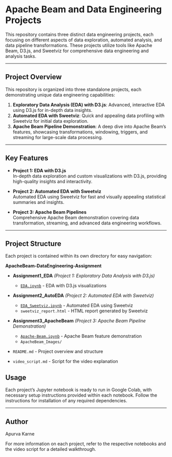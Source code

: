# Apache Beam and Data Engineering Projects

This repository contains three distinct data engineering projects, each focusing on different aspects of data exploration, automated analysis, and data pipeline transformations. These projects utilize tools like Apache Beam, D3.js, and Sweetviz for comprehensive data engineering and analysis tasks.

---

## Project Overview

This repository is organized into three standalone projects, each demonstrating unique data engineering capabilities:

1. **Exploratory Data Analysis (EDA) with D3.js**: Advanced, interactive EDA using D3.js for in-depth data insights.
2. **Automated EDA with Sweetviz**: Quick and appealing data profiling with Sweetviz for initial data exploration.
3. **Apache Beam Pipeline Demonstration**: A deep dive into Apache Beam’s features, showcasing transformations, windowing, triggers, and streaming for large-scale data processing.

---

## Key Features

- **Project 1: EDA with D3.js**  
  In-depth data exploration and custom visualizations with D3.js, providing high-quality insights and interactivity.

- **Project 2: Automated EDA with Sweetviz**  
  Automated EDA using Sweetviz for fast and visually appealing statistical summaries and insights.

- **Project 3: Apache Beam Pipelines**  
  Comprehensive Apache Beam demonstration covering data transformation, streaming, and advanced data engineering workflows.
  


---

## Project Structure

Each project is contained within its own directory for easy navigation:

**ApacheBeam-DataEngineering-Assignment**

- **Assignment1_EDA**  *(Project 1: Exploratory Data Analysis with D3.js)*
  - [`EDA.ipynb`](https://colab.research.google.com/drive/1n51vbJykY81kmBFeBNqE6IyEy54HgtTy?usp=sharing)  - EDA with D3.js visualizations

- **Assignment2_AutoEDA**  *(Project 2: Automated EDA with Sweetviz)*
  - [`EDA_Sweetviz.ipynb`](https://colab.research.google.com/drive/16Kbq1VpMxtXaKExQgtPJLgOX4oFpqLYe?usp=sharing)  - Automated EDA using Sweetviz
  - `sweetviz_report.html`  - HTML report generated by Sweetviz

- **Assignment3_ApacheBeam**  *(Project 3: Apache Beam Pipeline Demonstration)*
  - [`Apache-Beam.ipynb`](https://colab.research.google.com/drive/1Z1I-t6TANEKIAbbxWK1p0dFuicmHDX7e?usp=share_link)  - Apache Beam feature demonstration
  - `ApacheBeam_Images/`

- `README.md`  - Project overview and structure
- `video_script.md`  - Script for the video explanation


## Usage

Each project’s Jupyter notebook is ready to run in Google Colab, with necessary setup instructions provided within each notebook. Follow the instructions for installation of any required dependencies.

---

## Author

Apurva Karne

For more information on each project, refer to the respective notebooks and the video script for a detailed walkthrough.
